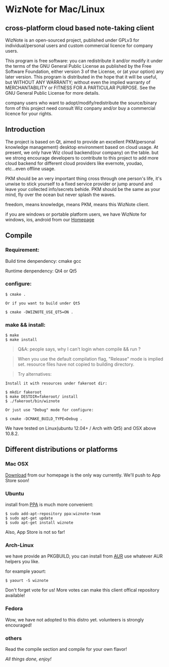 WizNote for Mac/Linux
===========


cross-platform cloud based note-taking client
---

WizNote is an open-sourced project, published under GPLv3 for individual/personal users and custom commercial licence for company users.

This program is free software: you can redistribute it and/or modify it under the terms of the GNU General Public License as published by the Free Software Foundation, either version 3 of the License, or (at your option) any later version. This program is distributed in the hope that it will be useful, but WITHOUT ANY WARRANTY; without even the implied warranty of MERCHANTABILITY or FITNESS FOR A PARTICULAR PURPOSE.  See the GNU General Public License for more details.

company users who want to adopt/modify/redistribute the source/binary form of this project need consult Wiz conpany and/or buy a commercial licence for your rights.


Introduction
---

The project is based on Qt, aimed to provide an excellent PKM(personal knowledge management) desktop environment based on cloud usage. At present, we only have Wiz cloud backend(our company) on the table. but we strong encourage developers to contribute to this project to add more cloud backend for different cloud providers like evernote, youdao, etc...even offline usage.

PKM should be an very important thing cross through one person's life, it's unwise to stick yourself to a fixed service provider or jump around and leave your collected info/secrets behide. PKM should be the same as your mind, fly over the ocean but never splash the waves.

freedom, means knowledge, means PKM, means this WizNote client.

if you are windows or portable platform users, we have WizNote for windows, ios, android from our [Homepage](http://www.wiznote.com)


Compile
---

### Requirement:

Build time denpendency: cmake gcc

Runtime denpendency: Qt4 or Qt5

### configure:

    $ cmake .

    Or if you want to build under Qt5

    $ cmake -DWIZNOTE_USE_QT5=ON .

### make && install:
    
    $ make
    $ make install

> Q&A: people says, why I can't login when compile && run ?

> When you use the default compilation flag, "Release" mode is implied set. resource files have not copied to building directory.

> Try alternatives:

    Install it with resources under fakeroot dir:

    $ mkdir fakeroot
    $ make DESTDIR=fakeroot/ install 
    $ ./fakeroot/bin/wiznote

    Or just use "Debug" mode for configure:
    
    $ cmake -DCMAKE_BUILD_TYPE=Debug .

We have tested on Linux(ubuntu 12.04+ / Arch with Qt5) and OSX above 10.8.2.


Different distributions or platforms
---

### Mac OSX

[Download](http://www.wiz.cn/wiznote-maclinux.html) from our homepage is the only way currently. We'll push to App Store soon!

### Ubuntu

install from [PPA](https://launchpad.net/~wiznote-team/+archive/ppa) is much more convenient:

    $ sudo add-apt-repository ppa:wiznote-team
    $ sudo apt-get update
    $ sudo apt-get install wiznote

Also, App Store is not so far!

### Arch-Linux

we have provide an PKGBUILD, you can install from [AUR](https://aur.archlinux.org/packages/wiznote/) use whatever AUR helpers you like.

for example yaourt:

    $ yaourt -S wiznote

Don't forget vote for us! More votes can make this client offical repository available!


### Fedora

Wow, we have not adopted to this distro yet. volunteers is strongly encouraged!


### others

Read the compile section and compile for your own flavor!


*All things done, enjoy!*
